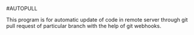 #AUTOPULL

This program is for automatic update of code in remote server through git pull request of particular branch with the help of git webhooks.